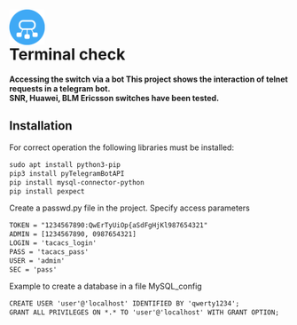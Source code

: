 # <img src="https://github.com/SETCIPHER/terminal_check/blob/master/check.png" width="64" align="center"><figcaption> Terminal check</figcaption>
****Accessing the switch via a bot
This project shows the interaction of telnet requests in a telegram bot.<br />SNR, Huawei, BLM Ericsson switches have been tested.****

## Installation
For correct operation the following libraries must be installed:
``` {.bash}
sudo apt install python3-pip
pip3 install pyTelegramBotAPI
pip install mysql-connector-python
pip install pexpect
```
Create a passwd.py file in the project.
Specify access parameters
```{.bush}
TOKEN = "1234567890:QwErTyUiOp{aSdFgHjKl987654321"
ADMIN = [1234567890, 0987654321]
LOGIN = 'tacaсs_login'
PASS = 'tacaсs_pass'
USER = 'admin'
SEC = 'pass'
```
Example to create a database in a file MySQL_config
```{.bush}
CREATE USER 'user'@'localhost' IDENTIFIED BY 'qwerty1234';
GRANT ALL PRIVILEGES ON *.* TO 'user'@'localhost' WITH GRANT OPTION;
```

